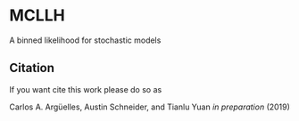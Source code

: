 # MCLLH
A binned likelihood for stochastic models

Citation
--------

If you want cite this work please do so as

Carlos A. Argüelles, Austin Schneider, and Tianlu Yuan *in preparation*
(2019)

